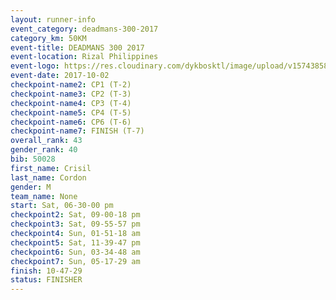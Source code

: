 ```yaml
---
layout: runner-info 
event_category: deadmans-300-2017 
category_km: 50KM 
event-title: DEADMANS 300 2017 
event-location: Rizal Philippines 
event-logo: https://res.cloudinary.com/dykbosktl/image/upload/v1574385898/Logo/2017-DM300-Logo_ljecaw.jpg 
event-date: 2017-10-02 
checkpoint-name2: CP1 (T-2) 
checkpoint-name3: CP2 (T-3) 
checkpoint-name4: CP3 (T-4) 
checkpoint-name5: CP4 (T-5) 
checkpoint-name6: CP6 (T-6) 
checkpoint-name7: FINISH (T-7) 
overall_rank: 43
gender_rank: 40
bib: 50028
first_name: Crisil
last_name: Cordon
gender: M
team_name: None
start: Sat, 06-30-00 pm
checkpoint2: Sat, 09-00-18 pm
checkpoint3: Sat, 09-55-57 pm
checkpoint4: Sun, 01-51-18 am
checkpoint5: Sat, 11-39-47 pm
checkpoint6: Sun, 03-34-48 am
checkpoint7: Sun, 05-17-29 am
finish: 10-47-29
status: FINISHER
---
```


